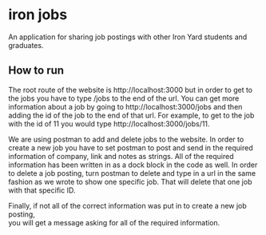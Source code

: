 # iron jobs

An application for sharing job postings with other Iron Yard students and graduates.

## How to run
The root route of the website is http://localhost:3000 but in order to get to the jobs
you have to type /jobs to the end of the url. You can get more information about a job
by going to http://localhost:3000/jobs and then adding the id of the job to the end of
that url. For example, to get to the job with the id of 11 you would type http://localhost:3000/jobs/11.

We are using postman to add and delete jobs to the website. In order to create a new job you have
to set postman to post and send in the required information of company, link and notes as strings.
All of the required information has been written in as a dock block in the code as well.
In order to delete a job posting, turn postman to delete and type in a url in the same fashion
as we wrote to show one specific job. That will delete that one job with that specific ID.

Finally, if not all of the correct information was put in to create a new job posting,  
you will get a message asking for all of the required information.   
